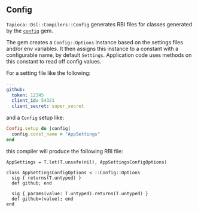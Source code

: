 ## Config

`Tapioca::Dsl::Compilers::Config` generates RBI files for classes generated by the
[`config`](https://github.com/rubyconfig/config) gem.

The gem creates a `Config::Options` instance based on the settings files and/or
env variables. It then assigns this instance to a constant with a configurable name,
by default `Settings`. Application code uses methods on this constant to read off
config values.

For a setting file like the following:
```yaml
---
github:
  token: 12345
  client_id: 54321
  client_secret: super_secret
```
and a `Config` setup like:
```ruby
Config.setup do |config|
  config.const_name = "AppSettings"
end
```
this compiler will produce the following RBI file:
```rbi
AppSettings = T.let(T.unsafe(nil), AppSettingsConfigOptions)

class AppSettingsConfigOptions < ::Config::Options
  sig { returns(T.untyped) }
  def github; end

  sig { params(value: T.untyped).returns(T.untyped) }
  def github=(value); end
end
```
